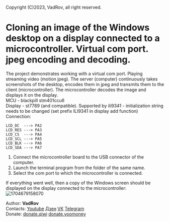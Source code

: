 Copyright (C)2023, VadRov, all right reserved.
# Cloning an image of the Windows desktop on a display connected to a microcontroller. Virtual com port. jpeg encoding and decoding.
The project demonstrates working with a virtual com port. Playing streaming video (motion jpeg). The server (computer) continuously takes screenshots of the desktop, encodes them in jpeg and transmits them to the client (microcontroller). The microcontroller decodes the image and displays it on the display.\
MCU - blackpill stm401ccu6\
Display - st7789 (and compatible). Supported by ili9341 - initialization string needs to be changed (set prefix ILI9341 in display add function)\
Connection:
```
LCD_DC  ---> PA2
LCD_RES ---> PA3
LCD_CS  ---> PA4
LCD_SCL ---> PA5
LCD_BLK ---> PA6
LCD_SDA ---> PA7
```
1. Connect the microcontroller board to the USB connector of the computer.
2. Launch the terminal program from the folder of the same name.
3. Select the com port to which the microcontroller is connected.

If everything went well, then a copy of the Windows screen should be displayed on the display connected to the microcontroller:
![1704679158070](https://github.com/vadrov/stm32f401ccu6-usb-vcp-clone-windows-desktop-to-display/assets/111627147/105a61d5-7477-465b-ad95-42c0ddf2ef16)

Author: **VadRov**\
Contacts: [Youtube](https://www.youtube.com/@VadRov) [Дзен](https://dzen.ru/vadrov) [VK](https://vk.com/vadrov) [Telegram](https://t.me/vadrov_channel)\
Donate: [donate.qiwi](https://donate.qiwi.com/payin/VadRov)  [donate.yoomoney](https://yoomoney.ru/to/4100117522443917)

